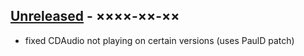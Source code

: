 ## [Unreleased](https://github.com/rr-/TR2X/compare/stable...develop) - ××××-××-××
- fixed CDAudio not playing on certain versions (uses PaulD patch)
